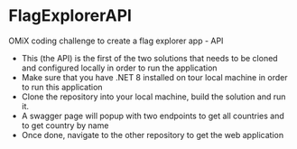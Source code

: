 # FlagExplorerAPI
OMiX coding challenge to create a flag explorer app - API

- This (the API) is the first of the two solutions that needs to be cloned and configured locally in order to run the application
- Make sure that you have .NET 8 installed on tour local machine in order to run this application
- Clone the repository into your local machine, build the solution and run it.
- A swagger page will popup with two endpoints to get all countries and to get country by name
- Once done, navigate to the other repository to get the web application
